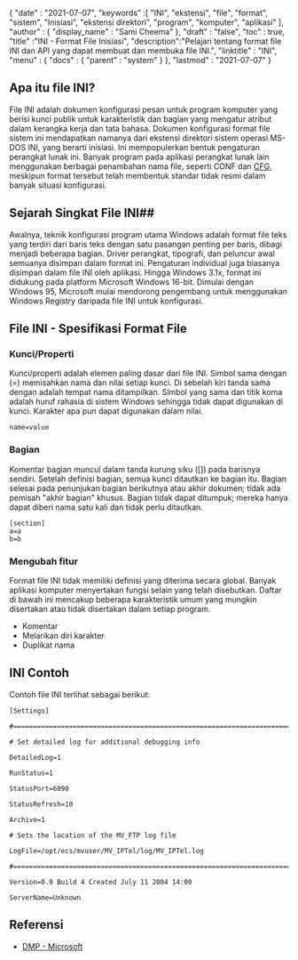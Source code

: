 {
  "date" : "2021-07-07",
  "keywords" :[ "INI", "ekstensi", "file", "format", "sistem", "Inisiasi", "ekstensi direktori", "program", "komputer", "aplikasi" ],
  "author" : {
    "display_name" : "Sami Cheema"
},
  "draft" : "false",
  "toc" : true,
  "title" :"INI - Format File Inisiasi",
  "description":"Pelajari tentang format file INI dan API yang dapat membuat dan membuka file INI.",
  "linktitle" : "INI",
  "menu" : {
    "docs" : {
      "parent" : "system"
}
},
  "lastmod" : "2021-07-07"
}

## Apa itu file INI? ##

File INI adalah dokumen konfigurasi pesan untuk program komputer yang berisi kunci publik untuk karakteristik dan bagian yang mengatur atribut dalam kerangka kerja dan tata bahasa. Dokumen konfigurasi format file sistem ini mendapatkan namanya dari ekstensi direktori sistem operasi MS-DOS INI, yang berarti inisiasi. Ini mempopulerkan bentuk pengaturan perangkat lunak ini. Banyak program pada aplikasi perangkat lunak lain menggunakan berbagai penambahan nama file, seperti CONF dan [CFG](/id/system/cfg/), meskipun format tersebut telah membentuk standar tidak resmi dalam banyak situasi konfigurasi.

## Sejarah Singkat File INI##

Awalnya, teknik konfigurasi program utama Windows adalah format file teks yang terdiri dari baris teks dengan satu pasangan penting per baris, dibagi menjadi beberapa bagian. Driver perangkat, tipografi, dan peluncur awal semuanya disimpan dalam format ini. Pengaturan individual juga biasanya disimpan dalam file INI oleh aplikasi.
Hingga Windows 3.1x, format ini didukung pada platform Microsoft Windows 16-bit. Dimulai dengan Windows 95, Microsoft mulai mendorong pengembang untuk menggunakan Windows Registry daripada file INI untuk konfigurasi.

## File INI - Spesifikasi Format File

### Kunci/Properti ###

Kunci/properti adalah elemen paling dasar dari file INI. Simbol sama dengan (=) memisahkan nama dan nilai setiap kunci. Di sebelah kiri tanda sama dengan adalah tempat nama ditampilkan. Simbol yang sama dan titik koma adalah huruf rahasia di sistem Windows sehingga tidak dapat digunakan di kunci. Karakter apa pun dapat digunakan dalam nilai.

```
name=value
```

### Bagian ###

Komentar bagian muncul dalam tanda kurung siku ([]) pada barisnya sendiri. Setelah definisi bagian, semua kunci ditautkan ke bagian itu. Bagian selesai pada penunjukan bagian berikutnya atau akhir dokumen; tidak ada pemisah "akhir bagian" khusus. Bagian tidak dapat ditumpuk; mereka hanya dapat diberi nama satu kali dan tidak perlu ditautkan.

```
[section]
a=a
b=b
```

### Mengubah fitur ###

Format file INI tidak memiliki definisi yang diterima secara global. Banyak aplikasi komputer menyertakan fungsi selain yang telah disebutkan. Daftar di bawah ini mencakup beberapa karakteristik umum yang mungkin disertakan atau tidak disertakan dalam setiap program.

* Komentar
* Melarikan diri karakter
* Duplikat nama


## INI Contoh ##

Contoh file INI terlihat sebagai berikut:

```
[Settings]
 
#======================================================================
 
# Set detailed log for additional debugging info
 
DetailedLog=1
 
RunStatus=1
 
StatusPort=6090
 
StatusRefresh=10
 
Archive=1
 
# Sets the location of the MV_FTP log file
 
LogFile=/opt/ecs/mvuser/MV_IPTel/log/MV_IPTel.log
 
#======================================================================
 
Version=0.9 Build 4 Created July 11 2004 14:00
 
ServerName=Unknown

```

## Referensi ##

* [DMP - Microsoft](https://docs.microsoft.com/en-us/troubleshoot/windows-client/performance/read-small-memory-dump-file)

